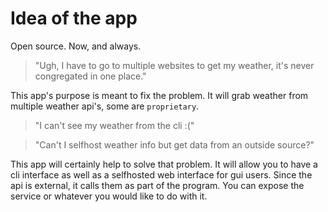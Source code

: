 # Idea of the app
Open source. Now, and always.

> "Ugh, I have to go to multiple websites to get my weather, it's never congregated in one place."

This app's purpose is meant to fix the problem. It will grab weather from multiple weather api's, some are `proprietary`.

> "I can't see my weather from the cli :("

> "Can't I selfhost weather info but get data from an outside source?"

This app will certainly help to solve that problem. It will allow you to have a cli interface as well as a selfhosted web interface for gui users. Since the api is external, it calls them as part of the program. You can expose the service or whatever you would like to do with it.
